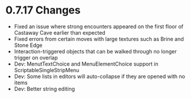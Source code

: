 # 0.7.17 Changes #

* Fixed an issue where strong encounters appeared on the first floor of Castaway Cave earlier than expected
* Fixed errors from certain moves with large textures such as Brine and Stone Edge
* Interaction-triggered objects that can be walked through no longer trigger on overlap
* Dev: MenutTextChoice and MenuElementChoice support in ScriptableSingleStripMenu
* Dev: Some lists in editors will auto-collapse if they are opened with no items
* Dev: Better string editing